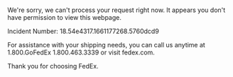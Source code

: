  	


 	

We're sorry, we can't process your request right now. It appears you don't have permission to view this webpage.


Incident Number: 18.54e4317.1661177268.5760dcd9





For assistance with your shipping needs, you can call us anytime at 1.800.GoFedEx 1.800.463.3339 or visit fedex.com.




Thank you for choosing FedEx.
